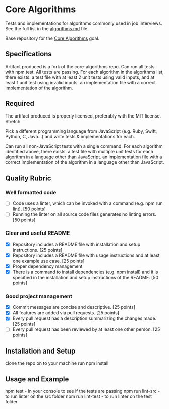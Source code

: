 # Core Algorithms

Tests and implementations for algorithms commonly used in job interviews. See the full list in the [algorithms.md](algorithms.md) file.

Base repository for the [Core Algorithms](http://jsdev.learnersguild.org/goals/123) goal.

## Specifications

 Artifact produced is a fork of the core-algorithms repo.
 Can run all tests with npm test.
 All tests are passing.
 For each algorithm in the algorithms list, there exists:
 a test file with at least 2 unit tests using valid inputs, and at least 1 unit test using invalid inputs.
 an implementation file with a correct implementation of the algorithm.

## Required
 The artifact produced is properly licensed, preferably with the MIT license.
 Stretch

 Pick a different programming language from JavaScript (e.g. Ruby, Swift, Python, C, Java…) and write tests & implementations for each.

 Can run all non-JavaScript tests with a single command.
 For each algorithm identified above, there exists:
 a test file with multiple unit tests for each algorithm in a language other than JavaScript.
 an implementation file with a correct implementation of the algorithm in a language other than JavaScript.

## Quality Rubric

### Well formatted code
- [ ] Code uses a linter, which can be invoked with a command (e.g. npm run lint). [50 points]
- [ ] Running the linter on all source code files generates no linting errors. [50 points]

### Clear and useful README
- [x] Repository includes a README file with installation and setup instructions. [25 points]
- [x] Repository includes a README file with usage instructions and at least one example use case. [25 points]
- [x] Proper dependency management
- [x] There is a command to install dependencies (e.g. npm install) and it is specified in the installation and         setup instructions of the README. [50 points]

### Good project management
- [x] Commit messages are concise and descriptive. [25 points]
- [x] All features are added via pull requests. [25 points]
- [x] Every pull request has a description summarizing the changes made. [25 points]
- [ ] Every pull request has been reviewed by at least one other person. [25 points]

## Installation and Setup

clone the repo on to your machine
run npm install

## Usage and Example
 npm test - in your console to see if the tests are passing
 npm run lint-src - to run linter on the src folder
 npm run lint-test - to run linter on the test folder

